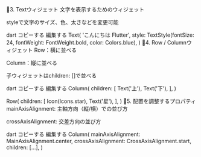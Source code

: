 🔸3. Textウィジェット
文字を表示するためのウィジェット

styleで文字のサイズ、色、太さなどを変更可能

dart
コピーする
編集する
Text(
  'こんにちは Flutter',
  style: TextStyle(fontSize: 24, fontWeight: FontWeight.bold, color: Colors.blue),
)
🔸4. Row / Columnウィジェット
Row：横に並べる

Column：縦に並べる

子ウィジェットはchildren: []で並べる

dart
コピーする
編集する
Column(
  children: [
    Text('上'),
    Text('下'),
  ],
)

Row(
  children: [
    Icon(Icons.star),
    Text('星'),
  ],
)
🔸5. 配置を調整するプロパティ
mainAxisAlignment: 主軸方向（縦/横）での並び方

crossAxisAlignment: 交差方向の並び方

dart
コピーする
編集する
Column(
  mainAxisAlignment: MainAxisAlignment.center,
  crossAxisAlignment: CrossAxisAlignment.start,
  children: [...],
)
